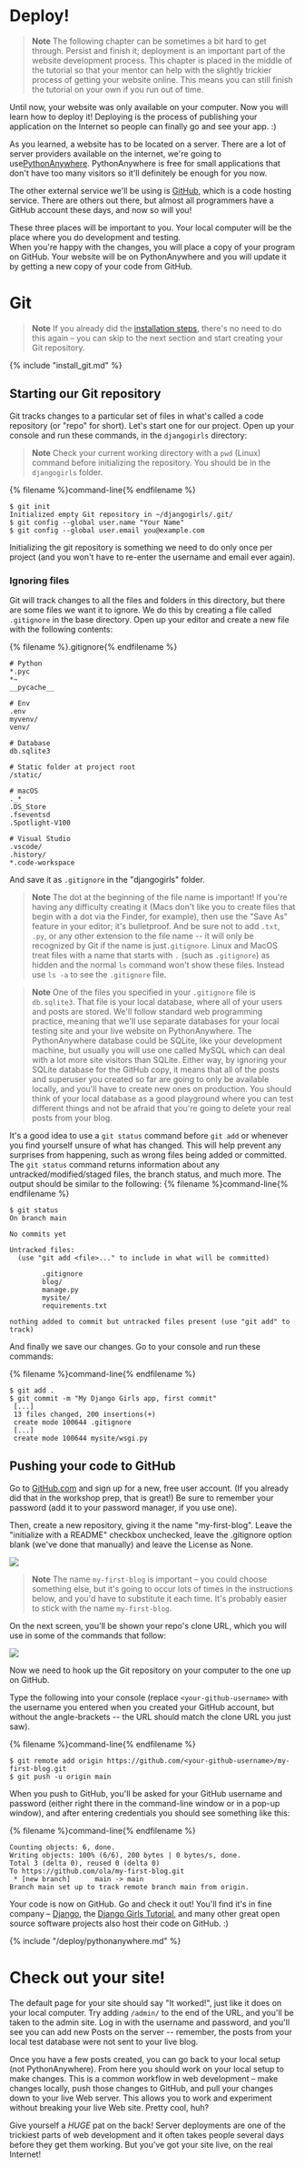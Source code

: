 # Deploy!

> **Note** The following chapter can be sometimes a bit hard to get through. Persist and finish it; deployment is an important 
part of the website development process. This chapter is placed in the middle of the tutorial so that your mentor can help with 
the slightly trickier process of getting your website online. This means you can still finish the tutorial on your own if you run 
out of time.

Until now, your website was only available on your computer.  Now you will learn how to deploy it! Deploying is the process of 
publishing your application on the Internet so people can finally go and see your app. :)

As you learned, a website has to be located on a server. There are a lot of server providers available on the internet, we're 
going to use[PythonAnywhere](https://www.pythonanywhere.com/). PythonAnywhere is free for small applications that don't have 
too many visitors so it'll definitely be enough for you now.

The other external service we'll be using is [GitHub](https://www.github.com), which is a code hosting service. There are 
others out there, but almost all programmers have a GitHub account these days, and now so will you!

These three places will be important to you.  Your local computer will be the place where you do development and testing.  
When you're happy with the changes, you will place a copy of your program on GitHub.  Your website will be on PythonAnywhere 
and you will update it by getting a new copy of your code from GitHub.

# Git

> **Note** If you already did the [installation steps](../README.md), there's no need to do this again – you can skip to 
the next section and start creating your Git repository.

{% include "install_git.md" %}

## Starting our Git repository

Git tracks changes to a particular set of files in what's called a code repository (or "repo" for short). Let's start one for 
our project. Open up your console and run these commands, in the `djangogirls` directory:

> **Note** Check your current working directory with a `pwd` (Linux) command before initializing the repository. You should be 
in the `djangogirls` folder.

{% filename %}command-line{% endfilename %}
```
$ git init
Initialized empty Git repository in ~/djangogirls/.git/
$ git config --global user.name "Your Name"
$ git config --global user.email you@example.com
```
Initializing the git repository is something we need to do only once per project (and you won't have to re-enter the username 
and email ever again).

### Ignoring files

Git will track changes to all the files and folders in this directory, but there are some files we want it to ignore. We do 
this by creating a file called `.gitignore` in the base directory. Open up your editor and create a new file with the 
following contents:

{% filename %}.gitignore{% endfilename %}
```
# Python
*.pyc
*~
__pycache__

# Env
.env
myvenv/
venv/

# Database
db.sqlite3

# Static folder at project root
/static/

# macOS
._*
.DS_Store
.fseventsd
.Spotlight-V100

# Visual Studio
.vscode/
.history/
*.code-workspace
```

And save it as `.gitignore` in the "djangogirls" folder.

> **Note** The dot at the beginning of the file name is important!  If you're having any difficulty creating it (Macs don't 
like you to create files that begin with a dot via the Finder, for example), then use the "Save As" feature in your editor; 
it's bulletproof. And be sure not to add `.txt`, `.py`, or any other extension to the file name -- it will only be recognized 
by Git if the name is just`.gitignore`. Linux and MacOS treat files with a name that starts with `.` (such as `.gitignore`) 
as hidden and the normal `ls` command won't show these files. Instead use `ls -a` to see the `.gitignore` file.

> **Note** One of the files you specified in your `.gitignore` file is `db.sqlite3`. That file is your local database, where 
all of your users and posts are stored. We'll follow standard web programming practice, meaning that we'll use separate databases 
for your local testing site and your live website on PythonAnywhere. The PythonAnywhere database could be SQLite, like your 
development machine, but usually you will use one called MySQL which can deal with a lot more site visitors than SQLite. 
Either way, by ignoring your SQLite database for the GitHub copy, it means that all of the posts and superuser you created so 
far are going to only be available locally, and you'll have to create new ones on production. You should think of your local 
database as a good playground where you can test different things and not be afraid that you're going to delete your real 
posts from your blog.

It's a good idea to use a `git status` command before `git add` or whenever you find yourself unsure of what has changed. 
This will help prevent any surprises from happening, such as wrong files being added or committed. The `git status` command 
returns information about any untracked/modified/staged files, the branch status, and much more. The output should be similar 
to the following:
{% filename %}command-line{% endfilename %}
```
$ git status
On branch main

No commits yet

Untracked files:
  (use "git add <file>..." to include in what will be committed)

        .gitignore
        blog/
        manage.py
        mysite/
        requirements.txt

nothing added to commit but untracked files present (use "git add" to track)
```

And finally we save our changes. Go to your console and run these commands:

{% filename %}command-line{% endfilename %}
```
$ git add .
$ git commit -m "My Django Girls app, first commit"
 [...]
 13 files changed, 200 insertions(+)
 create mode 100644 .gitignore
 [...]
 create mode 100644 mysite/wsgi.py
```


## Pushing your code to GitHub

Go to [GitHub.com](https://www.github.com) and sign up for a new, free user account. (If you already did that in the workshop 
prep, that is great!) Be sure to remember your password (add it to your password manager, if you use one).

Then, create a new repository, giving it the name "my-first-blog". Leave the "initialize with a README" checkbox unchecked, 
leave the .gitignore option blank (we've done that manually) and leave the License as None.


![](images/new_github_repo.png)

> **Note** The name `my-first-blog` is important – you could choose something else, but it's going to occur lots of times in the 
instructions below, and you'd have to substitute it each time. It's probably easier to stick with the name `my-first-blog`.

On the next screen, you'll be shown your repo's clone URL, which you will use in some of the commands that follow:

![](images/github_get_repo_url_screenshot.png)

Now we need to hook up the Git repository on your computer to the one up on GitHub.

Type the following into your console (replace `<your-github-username>` with the username you entered when you created your 
GitHub account, but without the angle-brackets -- the URL should match the clone URL you just saw).

{% filename %}command-line{% endfilename %}
```
$ git remote add origin https://github.com/<your-github-username>/my-first-blog.git
$ git push -u origin main
```

When you push to GitHub, you'll be asked for your GitHub username and password (either right there in the command-line window or 
in a pop-up window), and after entering credentials you should see something like this:

{% filename %}command-line{% endfilename %}
```
Counting objects: 6, done.
Writing objects: 100% (6/6), 200 bytes | 0 bytes/s, done.
Total 3 (delta 0), reused 0 (delta 0)
To https://github.com/ola/my-first-blog.git
 * [new branch]      main -> main
Branch main set up to track remote branch main from origin.
```

<!--TODO: maybe do ssh keys installs in install party, and point ppl who dont have it to an extension -->

Your code is now on GitHub. Go and check it out! You'll find it's in fine company – [Django](https://github.com/django/django), the 
[Django Girls Tutorial](https://github.com/DjangoGirls/tutorial), and many other great open source software projects also host 
their code on GitHub. :)

{% include "/deploy/pythonanywhere.md" %}

# Check out your site!

The default page for your site should say "It worked!", just like it does on your local computer. Try adding `/admin/` to the 
end of the URL, and you'll be taken to the admin site. Log in with the username and password, and you'll see you can add new 
Posts on the server -- remember, the posts from your local test database were not sent to your live blog.

Once you have a few posts created, you can go back to your local setup (not PythonAnywhere). From here you should work on your 
local setup to make changes. This is a common workflow in web development – make changes locally, push those changes to GitHub, 
and pull your changes down to your live Web server. This allows you to work and experiment without breaking your live Web site. 
Pretty cool, huh?


Give yourself a *HUGE* pat on the back! Server deployments are one of the trickiest parts of web development and it often takes 
people several days before they get them working. But you've got your site live, on the real Internet!
